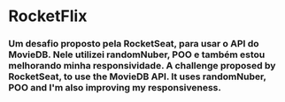 # RocketFlix

<h3>Um desafio proposto pela RocketSeat, para usar o API do MovieDB. Nele utilizei randomNuber, POO e também estou melhorando minha responsividade. A challenge proposed by RocketSeat, to use the MovieDB API. It uses randomNuber, POO and I'm also improving my responsiveness.</h3>
